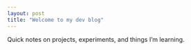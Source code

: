 ```yaml
---
layout: post
title: "Welcome to my dev blog"
---
```


Quick notes on projects, experiments, and things I’m learning.